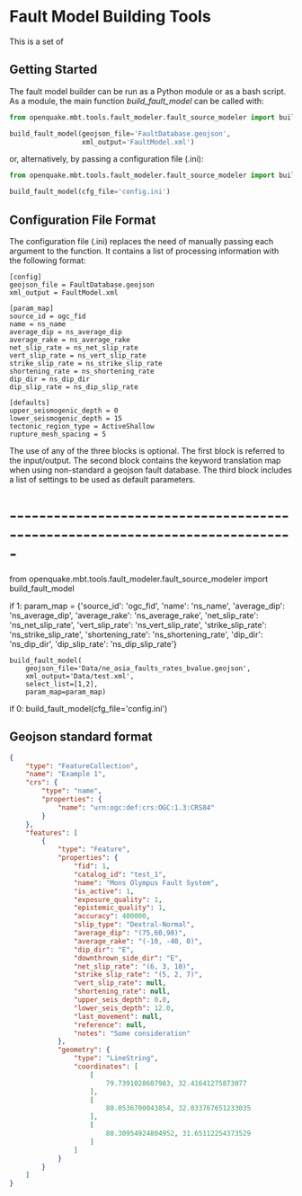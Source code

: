 # Fault Model Building Tools

This is a set of

## Getting Started

The fault model builder can be run as a Python module or as a bash script.
As a module, the main function *build_fault_model* can be called with:

```python
from openquake.mbt.tools.fault_modeler.fault_source_modeler import build_fault_model

build_fault_model(geojson_file='FaultDatabase.geojson',
                  xml_output='FaultModel.xml')
```

or, alternatively, by passing a configuration file (.ini):

```python
from openquake.mbt.tools.fault_modeler.fault_source_modeler import build_fault_model

build_fault_model(cfg_file='config.ini')
```

## Configuration File Format

The configuration file (.ini) replaces the need of manually passing each argument to the function. It contains a list of processing information with the following format:

```
[config]
geojson_file = FaultDatabase.geojson
xml_output = FaultModel.xml

[param_map]
source_id = ogc_fid
name = ns_name
average_dip = ns_average_dip
average_rake = ns_average_rake
net_slip_rate = ns_net_slip_rate
vert_slip_rate = ns_vert_slip_rate
strike_slip_rate = ns_strike_slip_rate
shortening_rate = ns_shortening_rate
dip_dir = ns_dip_dir
dip_slip_rate = ns_dip_slip_rate

[defaults]
upper_seismogenic_depth = 0
lower_seismogenic_depth = 15
tectonic_region_type = ActiveShallow
rupture_mesh_spacing = 5
```

The use of any of the three blocks is optional. The first block is referred to the input/output. The second block contains the keyword translation map when using non-standard a geojson fault database. The third block includes a list of settings to be used as default parameters.


# -----------------------------------------------------------------------------

from openquake.mbt.tools.fault_modeler.fault_source_modeler import build_fault_model

if 1:
    param_map = {'source_id': 'ogc_fid',
                 'name': 'ns_name',
                 'average_dip': 'ns_average_dip',
                 'average_rake': 'ns_average_rake',
                 'net_slip_rate': 'ns_net_slip_rate',
                 'vert_slip_rate': 'ns_vert_slip_rate',
                 'strike_slip_rate': 'ns_strike_slip_rate',
                 'shortening_rate': 'ns_shortening_rate',
                 'dip_dir': 'ns_dip_dir',
                 'dip_slip_rate': 'ns_dip_slip_rate'}

    build_fault_model(
        geojson_file='Data/ne_asia_faults_rates_bvalue.geojson',
        xml_output='Data/test.xml',
        select_list=[1,2],
        param_map=param_map)

if 0:
    build_fault_model(cfg_file='config.ini')

## Geojson standard format

```json
{
    "type": "FeatureCollection",
    "name": "Example 1",
    "crs": {
        "type": "name",
        "properties": {
            "name": "urn:ogc:def:crs:OGC:1.3:CRS84"
        }
    },
    "features": [
        {
            "type": "Feature",
            "properties": {
                "fid": 1,
                "catalog_id": "test_1",
                "name": "Mons Olympus Fault System",
                "is_active": 1,
                "exposure_quality": 1,
                "epistemic_quality": 1,
                "accuracy": 400000,
                "slip_type": "Dextral-Normal",
                "average_dip": "(75,60,90)",
                "average_rake": "(-10, -40, 0)",
                "dip_dir": "E",
                "downthrown_side_dir": "E",
                "net_slip_rate": "(6, 3, 10)",
                "strike_slip_rate": "(5, 2, 7)",
                "vert_slip_rate": null,
                "shortening_rate": null,
                "upper_seis_depth": 0.0,
                "lower_seis_depth": 12.0,
                "last_movement": null,
                "reference": null,
                "notes": "Some consideration"
            },
            "geometry": {
                "type": "LineString",
                "coordinates": [
                    [
                        79.7391028607983, 32.41641275873077
                    ],
                    [
                        80.0536700043854, 32.033767651233035
                    ],
                    [
                        80.30954924804952, 31.65112254373529
                    ]
                ]
            }
        }
    ]
}
```
